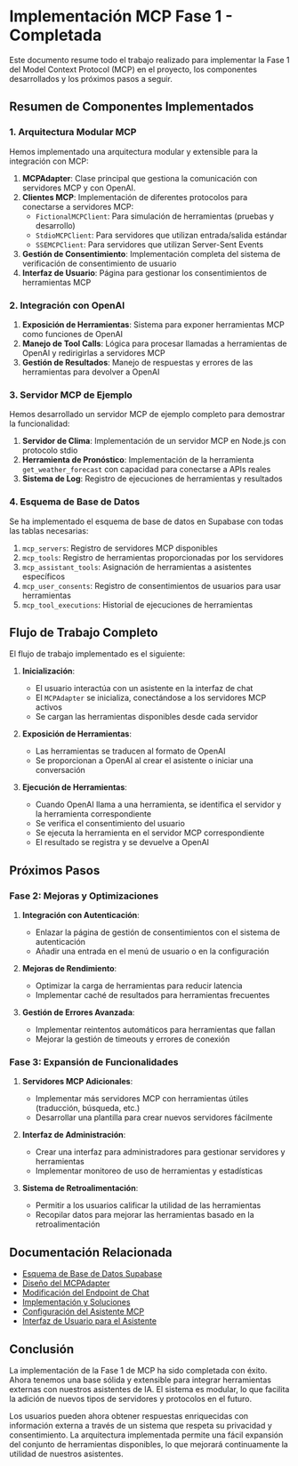 # Implementación MCP Fase 1 - Completada

Este documento resume todo el trabajo realizado para implementar la Fase 1 del Model Context Protocol (MCP) en el proyecto, los componentes desarrollados y los próximos pasos a seguir.

## Resumen de Componentes Implementados

### 1. Arquitectura Modular MCP

Hemos implementado una arquitectura modular y extensible para la integración con MCP:

1. **MCPAdapter**: Clase principal que gestiona la comunicación con servidores MCP y con OpenAI.
2. **Clientes MCP**: Implementación de diferentes protocolos para conectarse a servidores MCP:
   - `FictionalMCPClient`: Para simulación de herramientas (pruebas y desarrollo)
   - `StdioMCPClient`: Para servidores que utilizan entrada/salida estándar
   - `SSEMCPClient`: Para servidores que utilizan Server-Sent Events
3. **Gestión de Consentimiento**: Implementación completa del sistema de verificación de consentimiento de usuario
4. **Interfaz de Usuario**: Página para gestionar los consentimientos de herramientas MCP

### 2. Integración con OpenAI

1. **Exposición de Herramientas**: Sistema para exponer herramientas MCP como funciones de OpenAI
2. **Manejo de Tool Calls**: Lógica para procesar llamadas a herramientas de OpenAI y redirigirlas a servidores MCP
3. **Gestión de Resultados**: Manejo de respuestas y errores de las herramientas para devolver a OpenAI

### 3. Servidor MCP de Ejemplo

Hemos desarrollado un servidor MCP de ejemplo completo para demostrar la funcionalidad:

1. **Servidor de Clima**: Implementación de un servidor MCP en Node.js con protocolo stdio
2. **Herramienta de Pronóstico**: Implementación de la herramienta `get_weather_forecast` con capacidad para conectarse a APIs reales
3. **Sistema de Log**: Registro de ejecuciones de herramientas y resultados

### 4. Esquema de Base de Datos

Se ha implementado el esquema de base de datos en Supabase con todas las tablas necesarias:

1. `mcp_servers`: Registro de servidores MCP disponibles
2. `mcp_tools`: Registro de herramientas proporcionadas por los servidores
3. `mcp_assistant_tools`: Asignación de herramientas a asistentes específicos
4. `mcp_user_consents`: Registro de consentimientos de usuarios para usar herramientas
5. `mcp_tool_executions`: Historial de ejecuciones de herramientas

## Flujo de Trabajo Completo

El flujo de trabajo implementado es el siguiente:

1. **Inicialización**:
   - El usuario interactúa con un asistente en la interfaz de chat
   - El `MCPAdapter` se inicializa, conectándose a los servidores MCP activos
   - Se cargan las herramientas disponibles desde cada servidor

2. **Exposición de Herramientas**:
   - Las herramientas se traducen al formato de OpenAI
   - Se proporcionan a OpenAI al crear el asistente o iniciar una conversación

3. **Ejecución de Herramientas**:
   - Cuando OpenAI llama a una herramienta, se identifica el servidor y la herramienta correspondiente
   - Se verifica el consentimiento del usuario
   - Se ejecuta la herramienta en el servidor MCP correspondiente
   - El resultado se registra y se devuelve a OpenAI

## Próximos Pasos

### Fase 2: Mejoras y Optimizaciones

1. **Integración con Autenticación**:
   - Enlazar la página de gestión de consentimientos con el sistema de autenticación
   - Añadir una entrada en el menú de usuario o en la configuración

2. **Mejoras de Rendimiento**:
   - Optimizar la carga de herramientas para reducir latencia
   - Implementar caché de resultados para herramientas frecuentes

3. **Gestión de Errores Avanzada**:
   - Implementar reintentos automáticos para herramientas que fallan
   - Mejorar la gestión de timeouts y errores de conexión

### Fase 3: Expansión de Funcionalidades

1. **Servidores MCP Adicionales**:
   - Implementar más servidores MCP con herramientas útiles (traducción, búsqueda, etc.)
   - Desarrollar una plantilla para crear nuevos servidores fácilmente

2. **Interfaz de Administración**:
   - Crear una interfaz para administradores para gestionar servidores y herramientas
   - Implementar monitoreo de uso de herramientas y estadísticas

3. **Sistema de Retroalimentación**:
   - Permitir a los usuarios calificar la utilidad de las herramientas
   - Recopilar datos para mejorar las herramientas basado en la retroalimentación

## Documentación Relacionada

- [Esquema de Base de Datos Supabase](./mcp_fase1_supabase_schema.md)
- [Diseño del MCPAdapter](./mcp_fase1_adapter_design.md)
- [Modificación del Endpoint de Chat](./mcp_fase1_endpoint_modification.md)
- [Implementación y Soluciones](./mcp_fase1_implementacion.md)
- [Configuración del Asistente MCP](./mcp_fase1_configuracion_asistente.md)
- [Interfaz de Usuario para el Asistente](./mcp_fase1_ui_asistente.md)

## Conclusión

La implementación de la Fase 1 de MCP ha sido completada con éxito. Ahora tenemos una base sólida y extensible para integrar herramientas externas con nuestros asistentes de IA. El sistema es modular, lo que facilita la adición de nuevos tipos de servidores y protocolos en el futuro.

Los usuarios pueden ahora obtener respuestas enriquecidas con información externa a través de un sistema que respeta su privacidad y consentimiento. La arquitectura implementada permite una fácil expansión del conjunto de herramientas disponibles, lo que mejorará continuamente la utilidad de nuestros asistentes.
